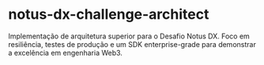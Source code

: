 # notus-dx-challenge-architect
Implementação de arquitetura superior para o Desafio Notus DX. Foco em resiliência, testes de produção e um SDK enterprise-grade para demonstrar a excelência em engenharia Web3.
